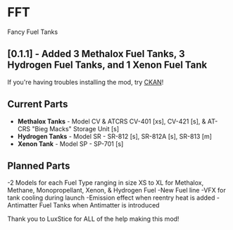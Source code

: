 # FFT
Fancy Fuel Tanks

## [0.1.1] - Added 3 Methalox Fuel Tanks, 3 Hydrogen Fuel Tanks, and 1 Xenon Fuel Tank

If you're having troubles installing the mod, try [CKAN](https://github.com/KSP-CKAN/CKAN/releases)!

## Current Parts
- **Methalox Tanks** - Model CV & ATCRS CV-401 [xs], CV-421 [s], & AT-CRS "Bieg Macks" Storage Unit [s]
- **Hydrogen Tanks** - Model SR - SR-812 [s], SR-812A [s], SR-813 [m]
- **Xenon Tank** - Model SP - SP-701 [s]

## Planned Parts
-2 Models for each Fuel Type ranging in size XS to XL for Methalox, Methane, Monopropellant, Xenon, & Hydrogen Fuel
-New Fuel line
-VFX for tank cooling during launch
-Emission effect when reentry heat is added
-Antimatter Fuel Tanks when Antimatter is introduced

Thank you to LuxStice for ALL of the help making this mod!

